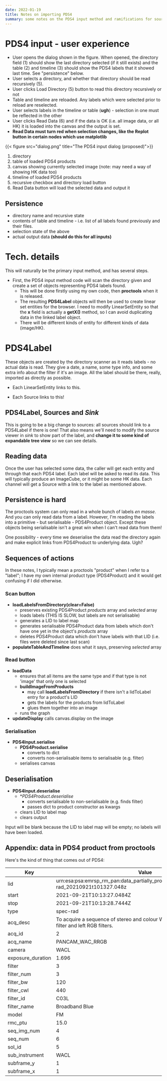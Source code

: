 ```yaml
---
date: 2022-01-19
title: Notes on importing PDS4
summary: some notes on the PDS4 input method and ramifications for sources
---
```


# PDS4 input - user experience

* User opens the dialog shown in the figure.
When opened, the directory field (1) should show the last
directory selected (if it still exists) and the table (2) and 
timeline (3) should show
the PDS4 labels that it showed last time. See "persistence" below.
* User selects a directory, and whether that directory should be read
recursively (5).
* User clicks Load Directory (5) button to read this directory recursively or not
* Table and timeline are reloaded. Any labels which were selected prior
to reload are reselected.
* User selects labels in the timeline or table (**ugh**) - selection
in one must be reflected in the other
* User clicks Read Data (6) and if the data is OK (i.e. all image data,
or all HK) it is loaded into the canvas and the output is set.
* **Read Data must turn red when selection changes, like the Replot button
in certain nodes which use matplotlib**

{{< figure src="dialog.png" title="The PDS4 input dialog (proposed)">}}
1. directory
2. table of loaded PDS4 products
3. canvas showing currently selected image (note: may need a way of showing HK
data too)
4. timeline of loaded PDS4 products
5. recursive checkbox and directory load button
6. Read Data button will load the selected data and output it
  

## Persistence
* directory name and recursive state
* contents of table and timeline - i.e. list of all labels found previously
and their files.
* selection state of the above
* actual output data **(should do this for all inputs)**

# Tech. details

This will naturally be the primary input method, and has several steps.

* First, the PDS4 input method code will scan the directory given and create
a set of objects representing PDS4 labels found.
    * This will be done firstly using my own code, then **proctools** when
      it is released.
    * The resulting **PDS4Label** objects will then be used to create
      linear set entities for the browser. I need to modify LinearSetEntity
      so that the **x** field is actually a **getX()** method, so I can
      avoid duplicating data in the linked label object.
    * There will be different kinds of entity for different kinds of
      data (image/HK).

# PDS4Label
      
These objects are created by the directory scanner as it reads labels - no
actual data is read. They give a date, a name, some type info, and some
extra info about the filter if it's an image. All the label should be there,
really, imported as directly as possible.

* Each LinearSetEntity links to this.

* Each Source links to this!

## PDS4Label, Sources and *Sink*

This is going to be a big change to sources: all sources should link
to a PDS4Label if there is one! That also means we'll need to modify the
source viewer in *sink* to show part of the label, and **change it to
some kind of expandable tree view** so we can see details.

## Reading data

Once the user has selected some data, the caller will get each entity
and through that each PDS4 label. Each label will be asked to read
its data. This will typically produce an ImageCube, or it might be some HK
data. Each channel will get a Source with a link to the label as mentioned
above.

## Persistence is hard

The proctools system can only read in a whole bunch of labels *en masse*.
And you can only read data from a label. However, I'm reading the labels
into a primitive - but serialisable - PDS4Product object. Except these
objects being serialisable isn't a great win when I can't read data from them!

One possibility - every time we deserialise the data read the directory
again and make explicit links from PDS4Product to underlying data. Ugh?

## Sequences of actions
In these notes, I typically mean a proctools "product" when I refer
to a "label"; I have my own internal product type (PDS4Product) and it
would get confusing if I did otherwise.

### Scan button

* **loadLabelsFromDirectory(clear=False)**
    * preserves existing PDS4Product *products* array and *selected* array
    * loads labels (THIS IS SLOW, but labels are not serialisable)
    * generates a LID to label map
    * generates serialisable PDS4Product data from labels which don't have one yet
    in the object's *products* array
    * deletes PDS4Product data which don't have labels with that LID (i.e. files were deleted since last scan)
* **populateTableAndTimeline** does what it says, preserving *selected* array

### Read button

* **loadData** 
    * ensures that all items are the same type and if that type is not 'image'
    that only one is selected
    * **buildImageFromProducts** 
        * may call **loadLabelsFromDirectory** if there isn't a lidToLabel entry for a product's LID
        * gets the labels for the products from lidToLabel
        * glues them together into an image
    * runs the graph
* **updateDisplay** calls canvas.display on the image
        
### Serialisation

* **PDS4Input.serialise**
    * **PDS4Product.serialise**
        * converts to dict
        * converts non-serialisable items to serialisable (e.g. filter)
    * serialises canvas
    
        
## Deserialisation

* **PDS4Input.deserialise**
    * **PDS4Product.deserialise*
        * converts serialisable to non-serialisable (e.g. finds filter)
        * passes dict to product constructor as kwargs
    * clears LID to label map
    * clears output
    
Input will be blank because the LID to label map will be empty; no
labels will have been loaded.


## Appendix: data in PDS4 product from proctools

Here's the kind of thing that comes out of PDS4:

|Key|Value|
|-----|-----|
|lid|urn:esa:psa:emrsp_rm_pan:data_partially_processed:pan_par_sc_l03_spec-rad_20210921t101327.048z||
|start|2021-09-21T10:13:27.0484Z|
|stop|2021-09-21T10:13:28.7444Z|
|type|spec-rad|
|acq_desc|To acquire a sequence of stereo and colour WAC images with right Red filter and left RGB filters.|
|acq_id|2|
|acq_name|PANCAM_WAC_RRGB|
|camera|WACL|
|exposure_duration|1.696|
|filter|3|
|filter_num|3|
|filter_bw|120|
|filter_cwl|440|
|filter_id|C03L|
|filter_name|Broadband Blue|
|model|FM|
|rmc_ptu|15.0|
|seq_img_num|4|
|seq_num|6|
|sol_id|5|
|sub_instrument|WACL|
|subframe_y|1|
|subframe_x|1|
